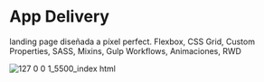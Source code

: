 # App Delivery
landing page diseñada a píxel perfect.  Flexbox, CSS Grid, Custom Properties, SASS, Mixins, Gulp Workflows, Animaciones, RWD
<br/>

![127 0 0 1_5500_index html](https://github.com/ingMarcosOrtiz/App-Delivery/assets/19525887/7baf1608-8b51-4b38-910d-694dc1de5308)
